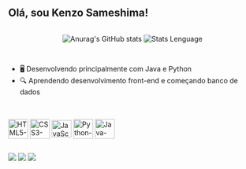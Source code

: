 ## Olá, sou Kenzo Sameshima!

<div style="display:flex; justify-content:space-around;">
  
![Anurag's GitHub stats](https://github-readme-stats.vercel.app/api?username=kenzosameshima&theme=tokyonight)
![Stats Lenguage](https://github-readme-stats.vercel.app/api/top-langs/?username=kenzosameshima&theme=blue-green)
</div>

##

- 🖥️ Desenvolvendo principalmente com Java e Python
- 🔍 Aprendendo desenvolvimento front-end e começando banco de dados
  
##

<div style="display: inline_block"><br>
  <img align="center" alt="HTML5-logo" height="40" width="40" src="https://cdn.jsdelivr.net/gh/devicons/devicon@latest/icons/html5/html5-original.svg">
  <img align="center" alt="CSS3-logo" height="40" width="40" src="https://cdn.jsdelivr.net/gh/devicons/devicon@latest/icons/css3/css3-original.svg">
  <img align="center" alt="JavaScript-logo" height="35" width="40" src="https://cdn.jsdelivr.net/gh/devicons/devicon@latest/icons/javascript/javascript-original.svg">
  <img align="center" alt="Python-logo" height="40" width="40" src="https://cdn.jsdelivr.net/gh/devicons/devicon@latest/icons/python/python-original.svg">
  <img align="center" alt="Java-logo" height="40" width="40" src="https://cdn.jsdelivr.net/gh/devicons/devicon@latest/icons/java/java-original.svg">
</div>

##

<div>
  <a href = "mailto:kenzosameshima@gmail.com"><img src="https://img.shields.io/badge/Gmail-D14836?style=for-the-badge&logo=gmail&logoColor=white"></a>
  <a href="https://www.linkedin.com/in/kenzo-62b211264/" target="_blank"><img src="https://img.shields.io/badge/-LinkedIn-%230077B5?style=for-the-badge&logo=linkedin&logoColor=white" target="_blank"></a> 
  <a href="https://www.instagram.com/ke_same_/" target="_blank"><img src="https://img.shields.io/badge/-Instagram-%23E4405F?style=for-the-badge&logo=instagram&logoColor=white" target="_blank"></a>
</div>
